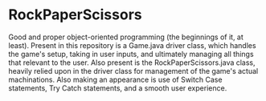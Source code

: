 # RockPaperScissors
Good and proper object-oriented programming (the beginnings of it, at least).
Present in this repository is a Game.java driver class, which handles the game's setup, taking in user inputs, and ultimately
managing all things that relevant to the user. Also present is the RockPaperScissors.java class, heavily relied upon in the
driver class for management of the game's actual machinations.
Also making an appearance is use of Switch Case statements, Try Catch statements, and a smooth user experience.
